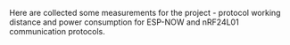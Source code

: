 Here are collected some measurements for the project - protocol working distance and power consumption for ESP-NOW and nRF24L01 communication protocols. 
